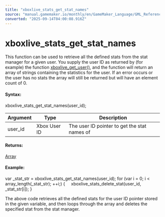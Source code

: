 ```yaml
---
title: "xboxlive_stats_get_stat_names"
source: "manual.gamemaker.io/monthly/en/GameMaker_Language/GML_Reference/UWP_And_XBox_Live/Stats_And_Leaderboards/xboxlive_stats_get_stat_names.htm"
converted: "2025-09-14T04:00:08.916Z"
---
```


# xboxlive\_stats\_get\_stat\_names

This function can be used to retrieve all the defined stats from the stat manager for a given user. You supply the user ID as returned by (for example) the function [xboxlive\_get\_user()](../Users_And_Accounts/xboxlive_get_user.md), and the function will return an array of strings containing the statistics for the user. If an error occurs or the user has no stats the array will still be returned but will have an element count of 0.

#### Syntax:

xboxlive\_stats\_get\_stat\_names(user\_id);

| Argument | Type | Description |
| --- | --- | --- |
| user_id | Xbox User ID | The user ID pointer to get the stat names of |

#### Returns:

[Array](../../../../../../../GameMaker_Language/GML_Overview/Arrays.md)

#### Example:

var \_stat\_str = xboxlive\_stats\_get\_stat\_names(user\_id);
for (var i = 0; i < array\_length(\_stat\_str); ++i;)
{
    xboxlive\_stats\_delete\_stat(user\_id, \_stat\_str\[i\]);
}

The above code retrieves all the defined stats for the user ID pointer stored in the given variable, and then loops through the array and deletes the specified stat from the stat manager.